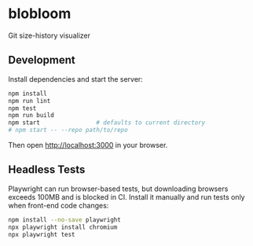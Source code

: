 # blobloom

Git size-history visualizer

## Development

Install dependencies and start the server:

```bash
npm install
npm run lint
npm test
npm run build
npm start                # defaults to current directory
# npm start -- --repo path/to/repo
```

Then open [http://localhost:3000](http://localhost:3000) in your browser.

## Headless Tests

Playwright can run browser-based tests, but downloading browsers exceeds 100MB and is blocked in CI.
Install it manually and run tests only when front-end code changes:

```bash
npm install --no-save playwright
npx playwright install chromium
npx playwright test
```
